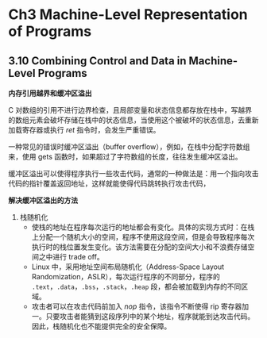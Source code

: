 # Ch3 Machine-Level Representation of Programs

## 3.10 Combining Control and Data in Machine-Level Programs

**内存引用越界和缓冲区溢出**

C 对数组的引用不进行边界检查，且局部变量和状态信息都存放在栈中，写越界的数组元素会破坏存储在栈中的状态信息，当使用这个被破坏的状态信息，去重新加载寄存器或执行 $ret$ 指令时，会发生严重错误。

一种常见的错误时缓冲区溢出（buffer overflow），例如，在栈中分配字符数组来，使用 gets 函数时，如果超过了字符数组的长度，往往发生缓冲区溢出。

缓冲区溢出可以使得程序执行一些攻击代码，通常的一种做法是：用一个指向攻击代码的指针覆盖返回地址，这样就能使得代码跳转执行攻击代码，

**解决缓冲区溢出的方法**

1. 栈随机化
    * 使栈的地址在程序每次运行的地址都会有变化。具体的实现方式时：在栈上分配一个随机大小的空间，程序不使用这段空间，但是会导致程序每次执行时的栈位置发生变化。该方法需要在分配的空间大小和不浪费存储空间之中进行 trade off。
    * Linux 中，采用地址空间布局随机化（Address-Space Layout Randomization，ASLR），每次运行程序的不同部分，程序的 `.text`，`.data`，`.bss`，`.stack`，`.heap` 段，都会被加载到内存的不同区域。
    * 攻击者可以在攻击代码前加入 $nop$ 指令，该指令不断使得 rip 寄存器加一。只要攻击者能猜到这段序列中的某个地址，程序就能到达攻击代码。因此，栈随机化也不能提供完全的安全保障。